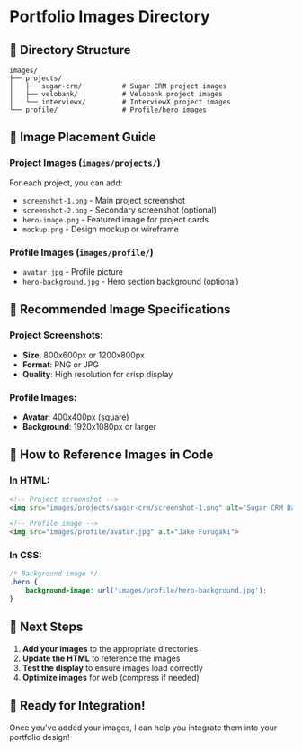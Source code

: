 # Portfolio Images Directory

## 📁 Directory Structure

```
images/
├── projects/
│   ├── sugar-crm/          # Sugar CRM project images
│   ├── velobank/           # Velobank project images  
│   └── interviewx/         # InterviewX project images
└── profile/                # Profile/hero images
```

## 📸 Image Placement Guide

### **Project Images** (`images/projects/`)
For each project, you can add:
- `screenshot-1.png` - Main project screenshot
- `screenshot-2.png` - Secondary screenshot (optional)
- `hero-image.png` - Featured image for project cards
- `mockup.png` - Design mockup or wireframe

### **Profile Images** (`images/profile/`)
- `avatar.jpg` - Profile picture
- `hero-background.jpg` - Hero section background (optional)

## 🎯 Recommended Image Specifications

### **Project Screenshots:**
- **Size**: 800x600px or 1200x800px
- **Format**: PNG or JPG
- **Quality**: High resolution for crisp display

### **Profile Images:**
- **Avatar**: 400x400px (square)
- **Background**: 1920x1080px or larger

## 🔗 How to Reference Images in Code

### **In HTML:**
```html
<!-- Project screenshot -->
<img src="images/projects/sugar-crm/screenshot-1.png" alt="Sugar CRM Dashboard">

<!-- Profile image -->
<img src="images/profile/avatar.jpg" alt="Jake Furugaki">
```

### **In CSS:**
```css
/* Background image */
.hero {
    background-image: url('images/profile/hero-background.jpg');
}
```

## 📝 Next Steps

1. **Add your images** to the appropriate directories
2. **Update the HTML** to reference the images
3. **Test the display** to ensure images load correctly
4. **Optimize images** for web (compress if needed)

## 🚀 Ready for Integration!

Once you've added your images, I can help you integrate them into your portfolio design!
